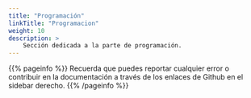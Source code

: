 ```yaml
---
title: "Programación"
linkTitle: "Programacion"
weight: 10
description: >
    Sección dedicada a la parte de programación.
---
```


{{% pageinfo %}}
Recuerda que puedes reportar cualquier error o contribuir en la documentación a través de los enlaces de Github en el sidebar derecho.
{{% /pageinfo %}}
